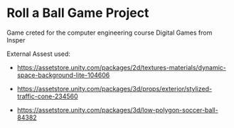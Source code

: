 # Roll a Ball Game Project

Game creted for the computer engineering course Digital Games from Insper

External Assest used:

- https://assetstore.unity.com/packages/2d/textures-materials/dynamic-space-background-lite-104606

- https://assetstore.unity.com/packages/3d/props/exterior/stylized-traffic-cone-234560

- https://assetstore.unity.com/packages/3d/low-polygon-soccer-ball-84382